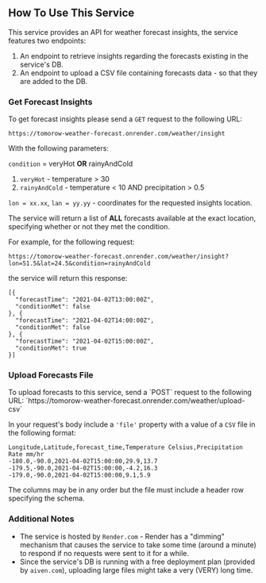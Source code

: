 <H2> How To Use This Service </H2>
This service provides an API for weather forecast insights, the service features two endpoints:

1. An endpoint to retrieve insights regarding the forecasts existing in the service's DB.
2. An endpoint to upload a CSV file containing forecasts data - so that they are added to the DB.

<H3>Get Forecast Insights</H3>

To get forecast insights please send a `GET` request to the following URL:

`https://tomorow-weather-forecast.onrender.com/weather/insight`

With the following parameters:

`condition` = veryHot **OR** rainyAndCold
1. `veryHot` - temperature > 30
2. `rainyAndCold` - temperature < 10 AND precipitation > 0.5

`lon = xx.xx`, `lan = yy.yy` - coordinates for the requested insights location.

The service will return a list of **ALL** forecasts available at the exact location, specifying whether or not they met the condition.

For example, for the following request:

`https://tomorow-weather-forecast.onrender.com/weather/insight?lon=51.5&lat=24.5&condition=rainyAndCold`

the service will return this response:
```
[{
  "forecastTime": "2021-04-02T13:00:00Z",
  "conditionMet": false
}, {
  "forecastTime": "2021-04-02T14:00:00Z",
  "conditionMet": false
}, {
  "forecastTime": "2021-04-02T15:00:00Z",
  "conditionMet": true
}]
```

<H3>Upload Forecasts File</H3> 
To upload forecasts to this service, send a `POST` request to the following URL:
`https://tomorow-weather-forecast.onrender.com/weather/upload-csv`

In your request's body include a `'file'` property with a value of a `CSV` file in the following format:

```
Longitude,Latitude,forecast_time,Temperature Celsius,Precipitation Rate mm/hr
-180.0,-90.0,2021-04-02T15:00:00,29.9,13.7
-179.5,-90.0,2021-04-02T15:00:00,-4.2,16.3
-179.0,-90.0,2021-04-02T15:00:00,9.1,5.9
```
The columns may be in any order but the file must include a header row specifying the schema.


<H3>Additional Notes</H3>

* The service is hosted by `Render.com` - Render has a "dimming" mechanism that causes the service to take some time (around a minute) to respond if no requests were sent to it for a while.
* Since the service's DB is running with a free deployment plan (provided by `aiven.com`), uploading large files might take a very (VERY) long time.
